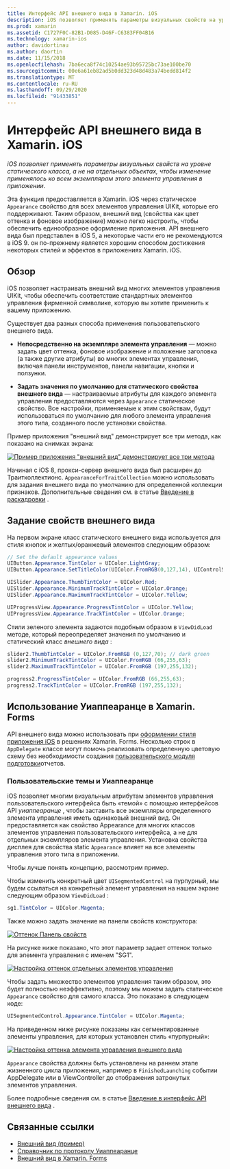 ```yaml
---
title: Интерфейс API внешнего вида в Xamarin. iOS
description: iOS позволяет применять параметры визуальных свойств на уровне статического класса, а не на отдельных объектах, чтобы изменение применялось ко всем экземплярам этого элемента управления в приложении.
ms.prod: xamarin
ms.assetid: C1727F0C-82B1-D085-D46F-C6383FF04B16
ms.technology: xamarin-ios
author: davidortinau
ms.author: daortin
ms.date: 11/15/2018
ms.openlocfilehash: 7ba6eca8f74c10254ae93b95725bc73ae100be70
ms.sourcegitcommit: 00e6a61eb82ad5b0dd323d48d483a74bedd814f2
ms.translationtype: MT
ms.contentlocale: ru-RU
ms.lasthandoff: 09/29/2020
ms.locfileid: "91433851"
---
```

# <a name="appearance-api-in-xamarinios"></a>Интерфейс API внешнего вида в Xamarin. iOS

_iOS позволяет применять параметры визуальных свойств на уровне статического класса, а не на отдельных объектах, чтобы изменение применялось ко всем экземплярам этого элемента управления в приложении._

Эта функция предоставляется в Xamarin. iOS через статическое `Appearance` свойство для всех элементов управления UIKit, которые его поддерживают. Таким образом, внешний вид (свойства как цвет оттенка и фоновое изображение) можно легко настроить, чтобы обеспечить единообразное оформление приложения. API внешнего вида был представлен в iOS 5, а некоторые части его не рекомендуются в iOS 9. он по-прежнему является хорошим способом достижения некоторых стилей и эффектов в приложениях Xamarin. iOS.

## <a name="overview"></a>Обзор

iOS позволяет настраивать внешний вид многих элементов управления UIKit, чтобы обеспечить соответствие стандартных элементов управления фирменной символике, которую вы хотите применить к вашему приложению.

Существует два разных способа применения пользовательского внешнего вида.

- **Непосредственно на экземпляре элемента управления** — можно задать цвет оттенка, фоновое изображение и положение заголовка (а также другие атрибуты) во многих элементах управления, включая панели инструментов, панели навигации, кнопки и ползунки.

- **Задать значения по умолчанию для статического свойства внешнего вида** — настраиваемые атрибуты для каждого элемента управления предоставляются через `Appearance` статическое свойство. Все настройки, применяемые к этим свойствам, будут использоваться по умолчанию для любого элемента управления этого типа, созданного после установки свойства.

Пример приложения "внешний вид" демонстрирует все три метода, как показано на снимках экрана:

[![Пример приложения "внешний вид" демонстрирует все три метода](introduction-to-the-appearance-api-images/appearance01-sml.png)](introduction-to-the-appearance-api-images/appearance01.png#lightbox)

Начиная с iOS 8, прокси-сервер внешнего вида был расширен до Траитколлектионс.
 `AppearanceForTraitCollection` можно использовать для задания внешнего вида по умолчанию для определенной коллекции признаков. Дополнительные сведения см. в статье [Введение в раскадровки](~/ios/user-interface/storyboards/unified-storyboards.md) .

## <a name="setting-appearance-properties"></a>Задание свойств внешнего вида

На первом экране класс статического внешнего вида используется для стиля кнопок и желтых/оранжевый элементов следующим образом:

```csharp
// Set the default appearance values
UIButton.Appearance.TintColor = UIColor.LightGray;
UIButton.Appearance.SetTitleColor(UIColor.FromRGB(0,127,14), UIControlState.Normal);

UISlider.Appearance.ThumbTintColor = UIColor.Red;
UISlider.Appearance.MinimumTrackTintColor = UIColor.Orange;
UISlider.Appearance.MaximumTrackTintColor = UIColor.Yellow;

UIProgressView.Appearance.ProgressTintColor = UIColor.Yellow;
UIProgressView.Appearance.TrackTintColor = UIColor.Orange;
```

Стили зеленого элемента задаются подобным образом в `ViewDidLoad` методе, который переопределяет значения по умолчанию и статический класс *внешнего вида* :

```csharp
slider2.ThumbTintColor = UIColor.FromRGB (0,127,70); // dark green
slider2.MinimumTrackTintColor = UIColor.FromRGB (66,255,63);
slider2.MaximumTrackTintColor = UIColor.FromRGB (197,255,132);
```

```csharp
progress2.ProgressTintColor = UIColor.FromRGB (66,255,63);
progress2.TrackTintColor = UIColor.FromRGB (197,255,132);
```

## <a name="using-uiappearance-in-xamarinforms"></a>Использование Уиаппеаранце в Xamarin. Forms

API внешнего вида можно использовать при [оформлении стиля приложения iOS](~/xamarin-forms/platform/ios/formatting.md#uiappearance-api) в решениях Xamarin. Forms. Несколько строк в `AppDelegate` классе могут помочь реализовать определенную цветовую схему без необходимости создания [пользовательского модуля подготовки](~/xamarin-forms/app-fundamentals/custom-renderer/index.md)отчетов.

### <a name="custom-themes-and-uiappearance"></a>Пользовательские темы и Уиаппеаранце

iOS позволяет многим визуальным атрибутам элементов управления пользовательского интерфейса быть «темой» с помощью интерфейсов API *уиаппеаранце* , чтобы заставить все экземпляры определенного элемента управления иметь одинаковый внешний вид. Он предоставляется как свойство Appearance для многих классов элементов управления пользовательского интерфейса, а не для отдельных экземпляров элемента управления. Установка свойства дисплея для свойства static `Appearance` влияет на все элементы управления этого типа в приложении.

Чтобы лучше понять концепцию, рассмотрим пример.

Чтобы изменить конкретный цвет `UISegmentedControl` на пурпурный, мы будем ссылаться на конкретный элемент управления на нашем экране следующим образом `ViewDidLoad` :

```csharp
sg1.TintColor = UIColor.Magenta;
```

Также можно задать значение на панели свойств конструктора:

[![Оттенок Панель свойств](introduction-to-the-appearance-api-images/propertiespadtint.png)](introduction-to-the-appearance-api-images/propertiespadtint.png#lightbox)

На рисунке ниже показано, что этот параметр задает оттенок только для элемента управления с именем "SG1".

[![Настройка оттенок отдельных элементов управления](introduction-to-the-appearance-api-images/image53.png)](introduction-to-the-appearance-api-images/image53.png#lightbox)

Чтобы задать множество элементов управления таким образом, это будет полностью неэффективно, поэтому мы можем задать статическое `Appearance` свойство для самого класса. Это показано в следующем коде:

```csharp
UISegmentedControl.Appearance.TintColor = UIColor.Magenta;
```

На приведенном ниже рисунке показаны как сегментированные элементы управления, для которых установлен стиль «пурпурный»:

[![Настройка оттенка элемента управления внешнего вида](introduction-to-the-appearance-api-images/image54.png)](introduction-to-the-appearance-api-images/image54.png#lightbox)

`Appearance` свойства должны быть установлены на раннем этапе жизненного цикла приложения, например в `FinishedLaunching` событии AppDelegate или в ViewController до отображения затронутых элементов управления.

Более подробные сведения см. в статье [Введение в интерфейс API внешнего вида](~/ios/user-interface/ios-ui/introduction-to-the-appearance-api.md) .

## <a name="related-links"></a>Связанные ссылки

- [Внешний вид (пример)](/samples/xamarin/ios-samples/appearance)
- [Справочник по протоколу Уиаппеаранце](https://developer.apple.com/library/ios/documentation/UIKit/Reference/UIAppearance_Protocol/)
- [Внешний вид в Xamarin. Forms](~/xamarin-forms/platform/ios/formatting.md#uiappearance-api)